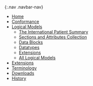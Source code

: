  {:.nav .navbar-nav}
  <ul class="nav navbar-nav">
    <li>
      <a href="index.html">Home</a>
    </li>
    <li>
      <a href="conformance.html">Conformance</a>
    </li>
    <li class="dropdown">
      <a href="#" data-toggle="dropdown" class="dropdown-toggle">Logical Models</a>
      <ul class="dropdown-menu">
        <li>
          <a href="StructureDefinition-IPS.html">The International Patient Summary</a>
        </li>
        <li>
          <a href="sections.html">Sections and Attributes Collection</a>
        </li>
        <li>
          <a href="datablocks.html">Data Blocks</a>
        </li>
        <li>
          <a href="datatypes.html">Datatypes</a>
        </li>
        <li>
          <a href="extensions.html">Extensions</a>
        </li>
        <li>
          <a href="profiles.html">All Logical Models</a>
        </li>
      </ul>
    </li>
    <li>
      <a href="extensions.html">Extensions</a>
    </li>
    <li>
      <a href="terminology.html">Terminology</a>
    </li>
    <li>
      <a href="downloads.html">Downloads</a>
    </li>
    <li>
      <a href="history.html">History</a>
    </li>
  </ul>

